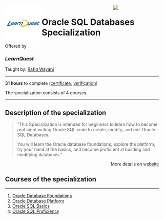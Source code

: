 
<a href="https://www.coursera.org/specializations/oracle-sql-databases">
  <img src="/img/Oracle_SQL_logo.avif" width="150" align="right">
</a>

<div width="120", height="120">
<img src="/img/LearnQuest_logo.png" width="120" align="left">
</div>
  
# Oracle SQL Databases Specialization

Offered by 
### *LearnQuest*

Taught by: [Rafiq Wayani](https://www.coursera.org/instructor/~76307871)

---

**31 hours** to complete ([certificate](./Coursera_Certificate_Oracle_SQL_Databases_Specialization.pdf), 
[verification](https://coursera.org/verify/specialization/G4DGMBX65PQK))

The specialization consists of 4 courses. 

---

## Description of the specialization

>"This Specialization is intended for beginners to learn how to become proficient writing Oracle SQL code to create, modify, and edit Oracle SQL Databases. 
>
>You will learn the Oracle database foundations, explore the platform, try your hand at the basics, and become proficient at building and modifying databases."

<p align="right">More details on <a href="https://www.coursera.org/specializations/oracle-sql-databases">website</a></p>

## Courses of the specialization

---

1. [Oracle Database Foundations](./Oracle%20Database%20Foundations)
2. [Oracle Database Platform](./Oracle%20Database%20Platform)
3. [Oracle SQL Basics](./Oracle%20SQL%20Basics)
4. [Oracle SQL Proficiency](./Oracle%20SQL%20Proficiency)
